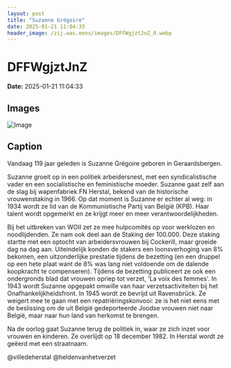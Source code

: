 ```yaml
---
layout: post
title: "Suzanne Grégoire"
date: 2025-01-21 11:04:33
header_image: /zij.was.eens/images/DFFWgjztJnZ_0.webp
---
```


# DFFWgjztJnZ

**Date:** 2025-01-21 11:04:33

## Images

![Image](/zij.was.eens/images/DFFWgjztJnZ_0.webp)

## Caption

Vandaag 119 jaar geleden is Suzanne Grégoire geboren in Geraardsbergen.

Suzanne groeit op in een politiek arbeidersnest, met een syndicalistische vader en een socialistische en feministische moeder. Suzanne gaat zelf aan de slag bij wapenfabriek FN Herstal, bekend van de historische vrouwenstaking in 1966. Op dat moment is Suzanne er echter al weg: in 1934 wordt ze lid van de Kommunistische Partij van België (KPB). Haar talent wordt opgemerkt en ze krijgt meer en meer verantwoordelijkheden. 

Bij het uitbreken van WOII zet ze mee hulpcomités op voor werklozen en noodlijdenden. Ze nam ook deel aan de Staking der 100.000. Deze staking startte met een optocht van arbeidersvrouwen bij Cockerill, maar groeide dag na dag aan. Uiteindelijk konden de stakers een loonsverhoging van 8% bekomen, een uitzonderlijke prestatie tijdens de bezetting (en een druppel op een hete plaat want de 8% was lang niet voldoende om de dalende koopkracht te compenseren). Tijdens de bezetting publiceert ze ook een ondergronds blad dat vrouwen opriep tot verzet, 'La voix des femmes'. In 1943 wordt Suzanne opgepakt omwille van haar verzetsactiviteiten bij het Onafhankelijkheidsfront. In 1945 wordt ze bevrijd uit Ravensbrück. Ze weigert mee te gaan met een repatriëringskonvooi: ze is het niet eens met de beslissing om de uit België gedeporteerde Joodse vrouwen niet naar België, maar naar hun land van herkomst te brengen. 

Na de oorlog gaat Suzanne terug de politiek in, waar ze zich inzet voor vrouwen en kinderen. Ze overlijdt op 18 december 1982. In Herstal wordt ze geëerd met een straatnaam.

@villedeherstal @heldenvanhetverzet

